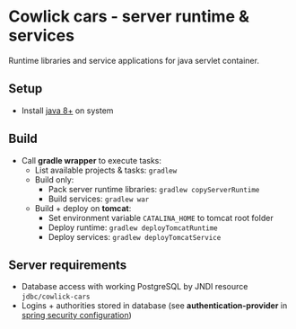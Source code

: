 # Cowlick cars - server runtime & services
Runtime libraries and service applications for java servlet container.

## Setup
* Install [java 8+](http://openjdk.java.net/install/) on system

## Build
* Call **gradle wrapper** to execute tasks:
	* List available projects & tasks: `gradlew`
	* Build only:
		* Pack server runtime libraries: `gradlew copyServerRuntime`
		* Build services: `gradlew war`
	* Build + deploy on **tomcat**:
		* Set environment variable `CATALINA_HOME` to tomcat root folder
		* Deploy runtime: `gradlew deployTomcatRuntime`
		* Deploy services: `gradlew deployTomcatService`

## Server requirements
* Database access with working PostgreSQL by JNDI resource `jdbc/cowlick-cars`
* Logins + authorities stored in database (see **authentication-provider** in [spring security configuration](./services/spring.xml))